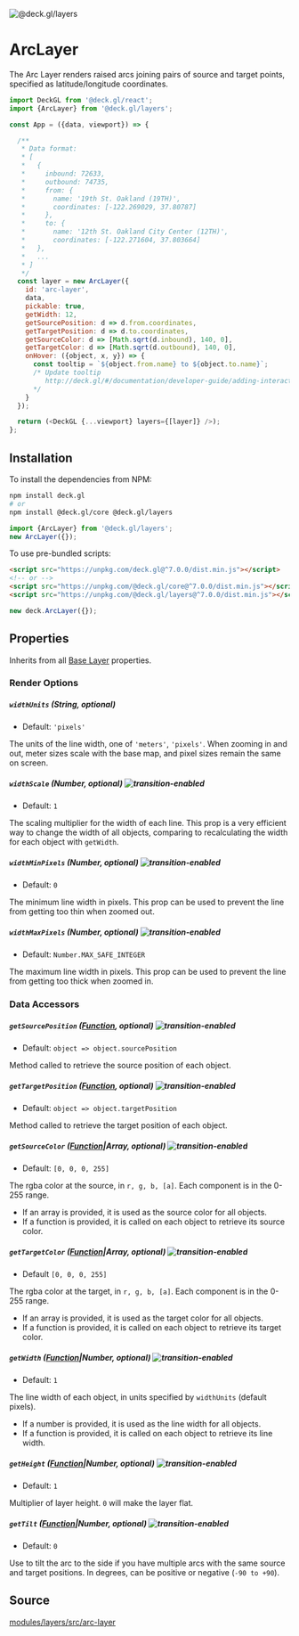 <!-- INJECT:"ArcLayerDemo" -->

<p class="badges">
  <img src="https://img.shields.io/badge/@deck.gl/layers-lightgrey.svg?style=flat-square" alt="@deck.gl/layers" />
</p>

# ArcLayer

The Arc Layer renders raised arcs joining pairs of source and target points,
specified as latitude/longitude coordinates.

```js
import DeckGL from '@deck.gl/react';
import {ArcLayer} from '@deck.gl/layers';

const App = ({data, viewport}) => {

  /**
   * Data format:
   * [
   *   {
   *     inbound: 72633,
   *     outbound: 74735,
   *     from: {
   *       name: '19th St. Oakland (19TH)',
   *       coordinates: [-122.269029, 37.80787]
   *     },
   *     to: {
   *       name: '12th St. Oakland City Center (12TH)',
   *       coordinates: [-122.271604, 37.803664]
   *   },
   *   ...
   * ]
   */
  const layer = new ArcLayer({
    id: 'arc-layer',
    data,
    pickable: true,
    getWidth: 12,
    getSourcePosition: d => d.from.coordinates,
    getTargetPosition: d => d.to.coordinates,
    getSourceColor: d => [Math.sqrt(d.inbound), 140, 0],
    getTargetColor: d => [Math.sqrt(d.outbound), 140, 0],
    onHover: ({object, x, y}) => {
      const tooltip = `${object.from.name} to ${object.to.name}`;
      /* Update tooltip
         http://deck.gl/#/documentation/developer-guide/adding-interactivity?section=example-display-a-tooltip-for-hovered-object
      */
    }
  });

  return (<DeckGL {...viewport} layers={[layer]} />);
};
```

## Installation

To install the dependencies from NPM:

```bash
npm install deck.gl
# or
npm install @deck.gl/core @deck.gl/layers
```

```js
import {ArcLayer} from '@deck.gl/layers';
new ArcLayer({});
```

To use pre-bundled scripts:

```html
<script src="https://unpkg.com/deck.gl@^7.0.0/dist.min.js"></script>
<!-- or -->
<script src="https://unpkg.com/@deck.gl/core@^7.0.0/dist.min.js"></script>
<script src="https://unpkg.com/@deck.gl/layers@^7.0.0/dist.min.js"></script>
```

```js
new deck.ArcLayer({});
```

## Properties

Inherits from all [Base Layer](/docs/api-reference/layer.md) properties.

### Render Options

##### `widthUnits` (String, optional)

* Default: `'pixels'`

The units of the line width, one of `'meters'`, `'pixels'`. When zooming in and out, meter sizes scale with the base map, and pixel sizes remain the same on screen.

##### `widthScale` (Number, optional) ![transition-enabled](https://img.shields.io/badge/transition-enabled-green.svg?style=flat-square")

* Default: `1`

The scaling multiplier for the width of each line. This prop is a very efficient way to change the width of all objects, comparing to recalculating the width for each object with `getWidth`.

##### `widthMinPixels` (Number, optional) ![transition-enabled](https://img.shields.io/badge/transition-enabled-green.svg?style=flat-square")

* Default: `0`

The minimum line width in pixels. This prop can be used to prevent the line from getting too thin when zoomed out.

##### `widthMaxPixels` (Number, optional) ![transition-enabled](https://img.shields.io/badge/transition-enabled-green.svg?style=flat-square")

* Default: `Number.MAX_SAFE_INTEGER`

The maximum line width in pixels. This prop can be used to prevent the line from getting too thick when zoomed in.


### Data Accessors

##### `getSourcePosition` ([Function](/docs/developer-guide/using-layers.md#accessors), optional) ![transition-enabled](https://img.shields.io/badge/transition-enabled-green.svg?style=flat-square")

* Default: `object => object.sourcePosition`

Method called to retrieve the source position of each object.

##### `getTargetPosition` ([Function](/docs/developer-guide/using-layers.md#accessors), optional) ![transition-enabled](https://img.shields.io/badge/transition-enabled-green.svg?style=flat-square")

* Default: `object => object.targetPosition`

Method called to retrieve the target position of each object.

##### `getSourceColor` ([Function](/docs/developer-guide/using-layers.md#accessors)|Array, optional) ![transition-enabled](https://img.shields.io/badge/transition-enabled-green.svg?style=flat-square")

* Default: `[0, 0, 0, 255]`

The rgba color at the source, in `r, g, b, [a]`. Each component is in the 0-255 range.

* If an array is provided, it is used as the source color for all objects.
* If a function is provided, it is called on each object to retrieve its source color.

##### `getTargetColor` ([Function](/docs/developer-guide/using-layers.md#accessors)|Array, optional) ![transition-enabled](https://img.shields.io/badge/transition-enabled-green.svg?style=flat-square")

* Default `[0, 0, 0, 255]`

The rgba color at the target, in `r, g, b, [a]`. Each component is in the 0-255 range.

* If an array is provided, it is used as the target color for all objects.
* If a function is provided, it is called on each object to retrieve its target color.

##### `getWidth` ([Function](/docs/developer-guide/using-layers.md#accessors)|Number, optional) ![transition-enabled](https://img.shields.io/badge/transition-enabled-green.svg?style=flat-square")

* Default: `1`

The line width of each object, in units specified by `widthUnits` (default pixels).

* If a number is provided, it is used as the line width for all objects.
* If a function is provided, it is called on each object to retrieve its line width.

##### `getHeight` ([Function](/docs/developer-guide/using-layers.md#accessors)|Number, optional) ![transition-enabled](https://img.shields.io/badge/transition-enabled-green.svg?style=flat-square")

* Default: `1`

Multiplier of layer height. `0` will make the layer flat.

##### `getTilt` ([Function](/docs/developer-guide/using-layers.md#accessors)|Number, optional) ![transition-enabled](https://img.shields.io/badge/transition-enabled-green.svg?style=flat-square")

* Default: `0`

Use to tilt the arc to the side if you have multiple arcs with the same source and target positions.
In degrees, can be positive or negative (`-90 to +90`).

## Source

[modules/layers/src/arc-layer](https://github.com/uber/deck.gl/tree/7.3-release/modules/layers/src/arc-layer)
